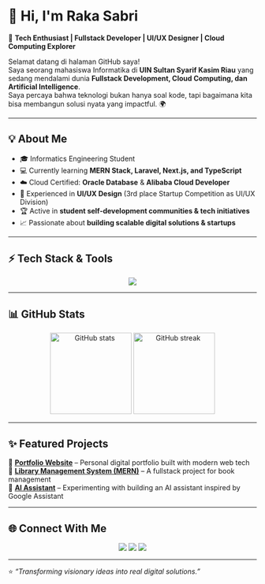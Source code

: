 # 👋 Hi, I'm Raka Sabri  

🚀 **Tech Enthusiast | Fullstack Developer | UI/UX Designer | Cloud Computing Explorer**  

Selamat datang di halaman GitHub saya!  
Saya seorang mahasiswa Informatika di **UIN Sultan Syarif Kasim Riau** yang sedang mendalami dunia **Fullstack Development, Cloud Computing, dan Artificial Intelligence**.  
Saya percaya bahwa teknologi bukan hanya soal kode, tapi bagaimana kita bisa membangun solusi nyata yang impactful. 🌍  

---

## 💡 About Me
- 🎓 Informatics Engineering Student  
- 💻 Currently learning **MERN Stack, Laravel, Next.js, and TypeScript**  
- ☁️ Cloud Certified: **Oracle Database** & **Alibaba Cloud Developer**  
- 🎨 Experienced in **UI/UX Design** (3rd place Startup Competition as UI/UX Division)  
- 🏆 Active in **student self-development communities & tech initiatives**  
- 📈 Passionate about **building scalable digital solutions & startups**  

---

## ⚡ Tech Stack & Tools
<p align="center">
  <img src="https://skillicons.dev/icons?i=html,css,js,ts,react,next,tailwind,php,laravel,nodejs,express,mongodb,mysql,java,python,git,github,vscode" />
</p>

---

## 📊 GitHub Stats
<p align="center">
  <img src="https://github-readme-stats.vercel.app/api?username=rakamiracle&show_icons=true&theme=tokyonight" alt="GitHub stats" height="165"/>
  <img src="https://github-readme-streak-stats.herokuapp.com/?user=rakamiracle&theme=tokyonight" alt="GitHub streak" height="165"/>
</p>

---

## ✨ Featured Projects
🔹 [**Portfolio Website**](https://github.com/rakasabri/portfolio) – Personal digital portfolio built with modern web tech  
🔹 [**Library Management System (MERN)**](https://github.com/rakasabri/library-system) – A fullstack project for book management  
🔹 [**AI Assistant**](#) – Experimenting with building an AI assistant inspired by Google Assistant  

---

## 🌐 Connect With Me
<p align="center">
  <a href="https://www.linkedin.com/in/rakasabri" target="_blank"><img src="https://skillicons.dev/icons?i=linkedin" /></a>
  <a href="https://www.instagram.com/rakasabri" target="_blank"><img src="https://skillicons.dev/icons?i=instagram" /></a>
  <a href="mailto:rakasabri@gmail.com" target="_blank"><img src="https://skillicons.dev/icons?i=gmail" /></a>
</p>

---

⭐️ *“Transforming visionary ideas into real digital solutions.”*  
